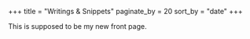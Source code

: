 +++
title = "Writings & Snippets"
paginate_by = 20
sort_by = "date"
+++

This is supposed to be my new front page.
